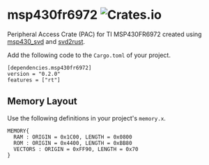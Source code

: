 # msp430fr6972 ![Crates.io](https://img.shields.io/crates/v/msp430fr6972)
Peripheral Access Crate (PAC) for TI MSP430FR6972 created using [msp430_svd](https://github.com/pftbest/msp430_svd) and [svd2rust](https://github.com/rust-embedded/svd2rust).  

Add the following code to the `Cargo.toml` of your project.
```
[dependencies.msp430fr6972]
version = "0.2.0"
features = ["rt"]
```

## Memory Layout
Use the following definitions in your project's `memory.x`.

```
MEMORY{
  RAM : ORIGIN = 0x1C00, LENGTH = 0x0800
  ROM : ORIGIN = 0x4400, LENGTH = 0xBB80
  VECTORS : ORIGIN = 0xFF90, LENGTH = 0x70
}
```
